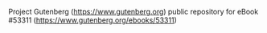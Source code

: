 Project Gutenberg (https://www.gutenberg.org) public repository for
eBook #53311 (https://www.gutenberg.org/ebooks/53311)
